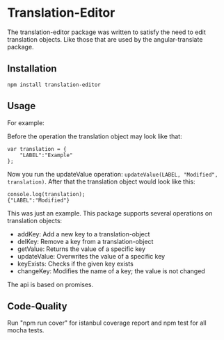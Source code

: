 # Translation-Editor

The translation-editor package was written to satisfy the need to edit translation objects.
Like those that are used by the angular-translate package.

Installation
------------

```
npm install translation-editor
```

Usage
----------

For example:

Before the operation the translation object may look like that:
```
var translation = {
    "LABEL":"Example"
};
```
Now you run the updateValue operation: 
```updateValue(LABEL, "Modified", translation)```.
After that the translation object would look like this:
```
console.log(translation);
{"LABEL":"Modified"}
```

This was just an example. This package supports several operations on translation objects:

- addKey: Add a new key to a translation-object
- delKey: Remove a key from a translation-object
- getValue: Returns the value of a specific key
- updateValue: Overwrites the value of a specific key
- keyExists: Checks if the given key exists
- changeKey: Modifies the name of a key; the value is not changed

The api is based on promises.

Code-Quality
---------------

Run "npm run cover" for istanbul coverage report and npm test for all mocha tests.
